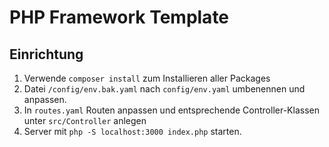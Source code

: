 # PHP Framework Template

## Einrichtung

1. Verwende ``composer install`` zum Installieren aller Packages
2. Datei ``/config/env.bak.yaml`` nach ``config/env.yaml`` umbenennen und anpassen.
3. In ``routes.yaml`` Routen anpassen und entsprechende Controller-Klassen unter ``src/Controller`` anlegen
4. Server mit ``php -S localhost:3000 index.php`` starten.